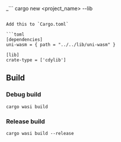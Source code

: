 _```
cargo new <project_name> --lib
```

Add this to `Cargo.toml`

```toml
[dependencies]
uni-wasm = { path = "../../lib/uni-wasm" }

[lib]
crate-type = ['cdylib']
```

## Build

### Debug build
```
cargo wasi build
```

### Release build
```
cargo wasi build --release
```

